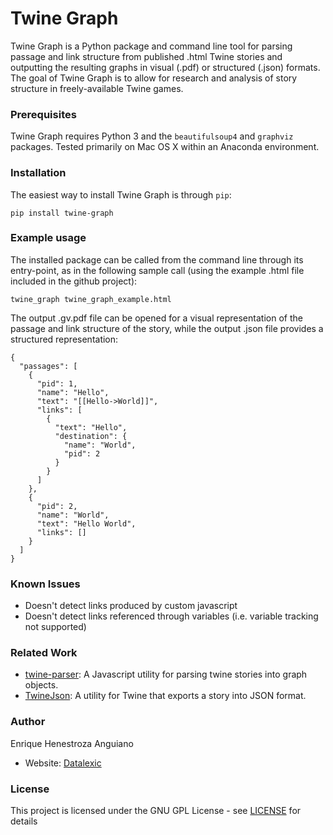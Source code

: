 # Twine Graph

Twine Graph is a Python package and command line tool for parsing passage and link structure
from published .html Twine stories and outputting the resulting graphs in visual (.pdf) or
structured (.json) formats. The goal of Twine Graph is to allow for research and analysis of
story structure in freely-available Twine games.

### Prerequisites

Twine Graph requires Python 3 and the `beautifulsoup4` and `graphviz` packages. Tested primarily
on Mac OS X within an Anaconda environment.

### Installation

The easiest way to install Twine Graph is through `pip`:

```
pip install twine-graph
```

### Example usage

The installed package can be called from the command line through its entry-point, as in the 
following sample call (using the example .html file included in the github project):

```
twine_graph twine_graph_example.html
```

The output .gv.pdf file can be opened for a visual representation of the passage and link structure
of the story, while the output .json file provides a structured representation:

```
{
  "passages": [
    {
      "pid": 1,
      "name": "Hello",
      "text": "[[Hello->World]]",
      "links": [
        {
          "text": "Hello",
          "destination": {
            "name": "World",
            "pid": 2
          }
        }
      ]
    },
    {
      "pid": 2,
      "name": "World",
      "text": "Hello World",
      "links": []
    }
  ]
}
```

### Known Issues

- Doesn't detect links produced by custom javascript
- Doesn't detect links referenced through variables (i.e. variable tracking not supported)

### Related Work

- [twine-parser](https://github.com/unwitting/twine-parser): A Javascript utility for parsing 
twine stories into graph objects.
- [TwineJson](https://github.com/cauli/TwineJson): A utility for Twine that exports a story
into JSON format.

### Author

Enrique Henestroza Anguiano
- Website: [Datalexic](datalexic.com)

### License

This project is licensed under the GNU GPL License - see [LICENSE](LICENSE) for details
